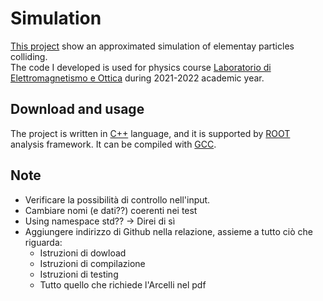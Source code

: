 # Simulation

[This project](#simulation) show an approximated simulation of elementay particles colliding.\
The code I developed is used for physics course [Laboratorio di Elettromagnetismo e 
Ottica](https://www.unibo.it/it/didattica/insegnamenti/insegnamento/2022/434322) during 2021-2022 academic year.

## Download and usage

The project is written in [C++](https://isocpp.org/) language, and it is supported by 
[ROOT](https://root.cern.ch/) analysis framework. It can be compiled with [GCC](https://gcc.gnu.org/).

## Note

- Verificare la possibilità di controllo nell'input.
- Cambiare nomi (e dati??) coerenti nei test
- Using namespace std?? -> Direi di sì
- Aggiungere indirizzo di Github nella relazione, assieme a tutto ciò che riguarda:
    - Istruzioni di dowload
    - Istruzioni di compilazione
    - Istruzioni di testing
    - Tutto quello che richiede l'Arcelli nel pdf


